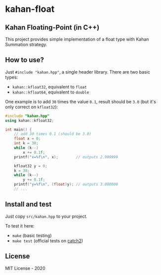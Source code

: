 # kahan-float
## Kahan Floating-Point (in C++)

This project provides simple implementation of a float type with Kahan Summation strategy.


## How to use?

Just `#include "kahan.hpp"`, a single header library.
There are two basic types:

- `kahan::kfloat32`, equivalent to `float`
- `kahan::kfloat64`, equivalent to `double`

One example is to add `30` times the value `0.1`, result should be `3.0` (but it's only correct on `kfloat32`):

```cpp
#include "kahan.hpp"
using kahan::kfloat32;

int main() {
    // add 30 times 0.1 (should be 3.0)
    float x = 0;
    int k = 30;
    while (k--)
        x += 0.1f;
    printf("x=%f\n", x);        // outputs 2.999999

    kfloat32 y = 0;
    k = 30;
    while (k--)
        y += 0.1f;
    printf("y=%f\n", (float)y); // outputs 3.000000
    // ...
```

## Install and test

Just copy `src/kahan.hpp` to your project.

To test it here:

- `make` (basic testing)
- `make test` (official tests on [catch2](https://github.com/catchorg/Catch2))


## License

MIT License - 2020